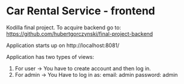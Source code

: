 # Car Rental Service - frontend

Kodilla final project. To acquire backend go to: https://github.com/hubertgorczynski/final-project-backend

Application starts up on http://localhost:8081/

Application has two types of views:
1. For user -> You have to create account and then log in.
2. For admin -> You Have to log in as:
email: admin
password: admin
